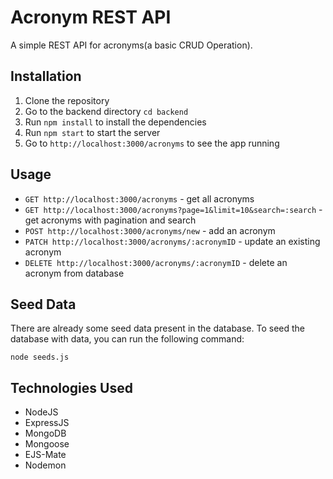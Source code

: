 # Acronym REST API

A simple REST API for acronyms(a basic CRUD Operation).

## Installation

1. Clone the repository 
2. Go to the backend directory `cd backend`
3. Run `npm install` to install the dependencies
4. Run `npm start` to start the server
5. Go to `http://localhost:3000/acronyms` to see the app running

## Usage
- `GET http://localhost:3000/acronyms` - get all acronyms 
- `GET http://localhost:3000/acronyms?page=1&limit=10&search=:search` - get acronyms with pagination and search
- `POST http://localhost:3000/acronyms/new` - add an acronym
- `PATCH http://localhost:3000/acronyms/:acronymID` - update an existing acronym
- `DELETE http://localhost:3000/acronyms/:acronymID` - delete an acronym from database

## Seed Data 

There are already some seed data present in the database. To seed the database with data, you can run the following command:
```
node seeds.js
```

## Technologies Used
- NodeJS
- ExpressJS
- MongoDB
- Mongoose
- EJS-Mate
- Nodemon




